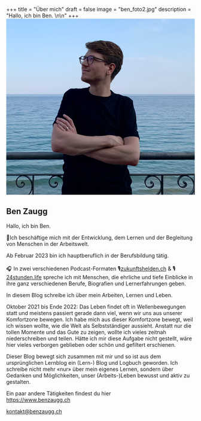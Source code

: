 +++
title = "Über mich"
draft = false
image = "ben_foto2.jpg"
description = "Hallo, ich bin Ben. \n\n"
+++
![](ben_foto2.jpg)

## Ben Zaugg

Hallo, ich bin Ben. 

🌱Ich beschäftige mich mit der Entwicklung, dem Lernen und der Begleitung von Menschen in der Arbeitswelt. 

Ab Februar 2023 bin ich hauptberuflich in der Berufsbildung tätig. \
\
🎧 In zwei verschiedenen Podcast-Formaten 🎙️[zukunftshelden.ch](https://www.zukunftshelden.ch) & 🎙️[24stunden.life](https://www.24stunden.life) spreche ich mit Menschen, die ehrliche und tiefe Einblicke in ihre ganz verschiedenen Berufe, Biografien und Lernerfahrungen geben.

In diesem Blog schreibe ich über mein Arbeiten, Lernen und Leben. 

Oktober 2021 bis Ende 2022: Das Leben findet oft in Wellenbewegungen statt und meistens passiert gerade dann viel, wenn wir uns aus unserer Komfortzone bewegen. Ich habe mich aus dieser Komfortzone bewegt, weil ich wissen wollte, wie die Welt als Selbstständiger aussieht. Anstatt nur die tollen Momente und das Gute zu zeigen, wollte ich vieles zeitnah niederschreiben und teilen. Hätte ich mir diese Aufgabe nicht gestellt, wäre hier vieles verborgen geblieben oder schön und gefiltert erschienen. 

Dieser Blog bewegt sich zusammen mit mir und so ist aus dem ursprünglichen Lernblog ein (Lern-) Blog und Logbuch geworden. Ich schreibe nicht mehr «nur» über mein eigenes Lernen, sondern über Gedanken und Möglichkeiten, unser (Arbeits-)Leben bewusst und aktiv zu gestalten.  

Ein paar andere Tätigkeiten findest du hier\
<https://www.benzaugg.ch>

kontakt@benzaugg.ch

[](https://www.benzaugg.ch)